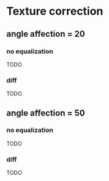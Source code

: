 # Texture correction

## angle affection = 20
### no equalization
TODO
### diff
TODO

## angle affection = 50
### no equalization
TODO
### diff
TODO
